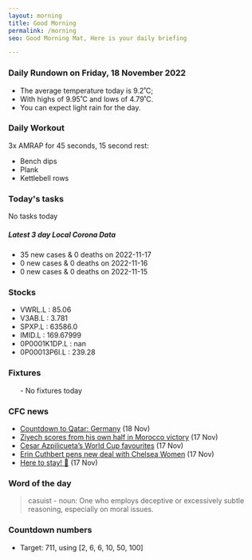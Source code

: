 ```yaml
---
layout: morning
title: Good Morning
permalink: /morning
seo: Good Morning Mat, Here is your daily briefing

---
```


<!-- weather_marker starts -->
### Daily Rundown on Friday, 18 November 2022

- The average temperature today is 9.2˚C;
- With highs of 9.95˚C and lows of 4.79˚C.
- You can expect light rain for the day.

<!-- weather_marker ends -->

### Daily Workout
<!-- workout_marker starts -->
3x AMRAP for 45 seconds, 15 second rest:

- Bench dips
- Plank
- Kettlebell rows

<!-- workout_marker ends -->

### Today's tasks
<!-- task_marker starts -->
No tasks today
<!-- task_marker ends -->

<!-- c19_marker starts -->
##### Latest 3 day Local Corona Data

- 35 new cases & 0 deaths on 2022-11-17
- 0 new cases & 0 deaths on 2022-11-16
- 0 new cases & 0 deaths on 2022-11-15

<!-- c19_marker ends -->

### Stocks

<!-- stocks_marker starts -->

- VWRL.L : 85.06
- V3AB.L : 3.781
- SPXP.L : 63586.0
- IMID.L : 169.67999
- 0P0001K1DP.L : nan
- 0P00013P6I.L : 239.28

<!-- stocks_marker ends -->

### Fixtures

<!-- sports_marker starts -->

<ul>
- No fixtures today</ul>

<!-- sports_marker ends -->

### CFC news

<!-- cfc_marker starts -->
- [Countdown to Qatar: Germany](https://chelseafc.com/en/news/article/countdown-to-qatar-germany) (18 Nov)
- [Ziyech scores from his own half in Morocco victory](https://chelseafc.com/en/news/article/ziyech-scores-from-his-own-half-in-morocco-victory) (17 Nov)
- [Cesar Azpilicueta’s World Cup favourites](https://chelseafc.com/en/news/article/cesar-azpilicuetas-world-cup-favourites) (17 Nov)
- [Erin Cuthbert pens new deal with Chelsea Women](https://chelseafc.com/en/news/article/erin-cuthbert-pens-new-deal-with-chelsea-women) (17 Nov)
- [Here to stay! 📝](https://chelseafc.com/en/video/erin-cuthbert-signs-new-contract-with-chelsea-women) (17 Nov)

<!-- cfc_marker ends -->

### Word of the day
<!-- word_marker starts -->

 > casuist - noun: One who employs deceptive or excessively subtle reasoning, especially on moral issues.

<!-- word_marker ends -->

### Countdown numbers
<!-- game_marker starts -->

- Target: 711, using [2, 6, 6, 10, 50, 100]

<!-- game_marker ends -->
